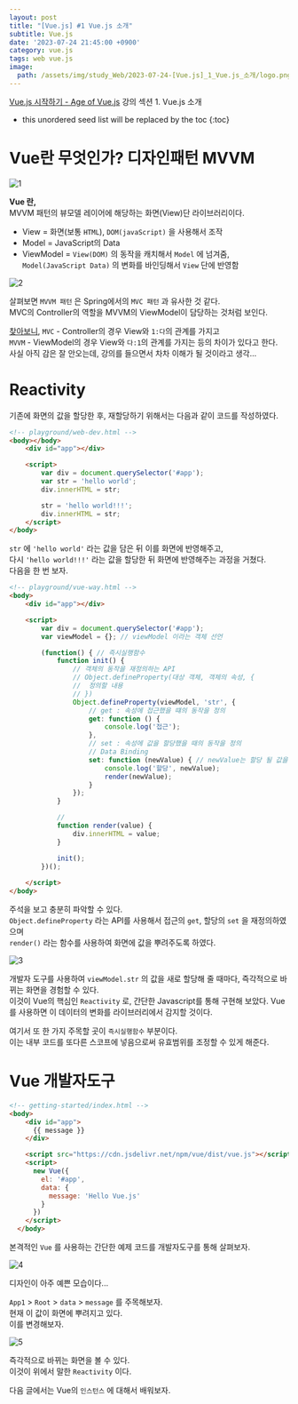 ```yaml
---
layout: post
title: "[Vue.js] #1 Vue.js 소개"
subtitle: Vue.js
date: '2023-07-24 21:45:00 +0900'
category: vue.js
tags: web vue.js
image:
  path: /assets/img/study_Web/2023-07-24-[Vue.js]_1_Vue.js_소개/logo.png
---
```


[Vue.js 시작하기 - Age of Vue.js](https://www.inflearn.com/course/age-of-vuejs/dashboard) 강의 섹션 1. Vue.js 소개

<!--more-->

* this unordered seed list will be replaced by the toc
{:toc}

# Vue란 무엇인가? 디자인패턴 MVVM

![1](/assets/img/study_Web/2023-07-24-[Vue.js]_1_Vue.js_소개/1.png)

**Vue 란,**<br>
MVVM 패턴의 뷰모델 레이어에 해당하는 화면(View)단 라이브러리이다.

* View = 화면(보통 `HTML`), `DOM(javaScript)` 을 사용해서 조작
* Model = JavaScript의 Data
* ViewModel = `View(DOM)` 의 동작을 캐치해서 `Model` 에 넘겨줌, `Model(JavaScript Data)` 의 변화를 바인딩해서 `View` 단에 반영함

![2](/assets/img/study_Web/2023-07-24-[Vue.js]_1_Vue.js_소개/2.png)

살펴보면 `MVVM 패턴` 은 Spring에서의 `MVC 패턴` 과 유사한 것 같다.<br>
MVC의 Controller의 역할을 MVVM의 ViewModel이 담당하는 것처럼 보인다.

[찾아보니](https://scshim.tistory.com/407),
`MVC` - Controller의 경우 View와 `1:다`의 관계를 가지고<br>
`MVVM` - ViewModel의 경우 View와 `다:1`의 관계를 가지는 등의 차이가 있다고 한다.<br>
사실 아직 감은 잘 안오는데, 강의를 들으면서 차차 이해가 될 것이라고 생각...

# Reactivity

기존에 화면의 값을 할당한 후, 재할당하기 위해서는 다음과 같이 코드를 작성하였다.

```html
<!-- playground/web-dev.html -->
<body></body>
    <div id="app"></div>

    <script>
        var div = document.querySelector('#app');
        var str = 'hello world';
        div.innerHTML = str;

        str = 'hello world!!!';
        div.innerHTML = str;
    </script>
</body>
```

`str` 에 `'hello world'` 라는 값을 담은 뒤 이를 화면에 반영해주고, <br>
다시 `'hello world!!!'` 라는 값을 할당한 뒤 화면에 반영해주는 과정을 거쳤다.<br>
다음을 한 번 보자.<br>

```html
<!-- playground/vue-way.html -->
<body>
    <div id="app"></div>

    <script>
        var div = document.querySelector('#app');
        var viewModel = {}; // viewModel 이라는 객체 선언

        (function() { // 즉시실행함수
            function init() {
                // 객체의 동작을 재정의하는 API
                // Object.defineProperty(대상 객체, 객체의 속성, {
                //  정의할 내용
                // })
                Object.defineProperty(viewModel, 'str', {
                    // get : 속성에 접근했을 떄의 동작을 정의
                    get: function () {
                        console.log('접근');
                    },
                    // set : 속성에 값을 할당했을 때의 동작을 정의
                    // Data Binding
                    set: function (newValue) { // newValue는 할당 될 값을 의미
                        console.log('할당', newValue); 
                        render(newValue);
                    }
                });
            }

            //
            function render(value) {
                div.innerHTML = value;
            }

            init();
        })();
        
    </script>
</body>
```

주석을 보고 충분히 파악할 수 있다.<br>
`Object.defineProperty` 라는 API를 사용해서 접근의 `get`, 할당의 `set` 을 재정의하였으며<br>
`render()` 라는 함수를 사용하여 화면에 값을 뿌려주도록 하였다.

![3](/assets/img/study_Web/2023-07-24-[Vue.js]_1_Vue.js_소개/3.png)

개발자 도구를 사용하여 `viewModel.str` 의 값을 새로 할당해 줄 때마다, 즉각적으로 바뀌는 화면을 경험할 수 있다.<br>
이것이 Vue의 핵심인 `Reactivity` 로, 간단한 Javascript를 통해 구현해 보았다.
Vue를 사용하면 이 데이터의 변화를 라이브러리에서 감지할 것이다.

여기서 또 한 가지 주목할 곳이 `즉시실행함수` 부분이다.<br>
이는 내부 코드를 또다른 스코프에 넣음으로써 유효범위를 조정할 수 있게 해준다.

# Vue 개발자도구

```html
<!-- getting-started/index.html -->
<body>
    <div id="app">
      {{ message }}
    </div>

    <script src="https://cdn.jsdelivr.net/npm/vue/dist/vue.js"></script>
    <script>
      new Vue({
        el: '#app',
        data: {
          message: 'Hello Vue.js'
        }
      })
    </script>
  </body>
```

본격적인 `Vue` 를 사용하는 간단한 예제 코드를 개발자도구를 통해 살펴보자.

![4](/assets/img/study_Web/2023-07-24-[Vue.js]_1_Vue.js_소개/4.png)

디자인이 아주 예쁜 모습이다...

`App1` > `Root` > `data` > `message` 를 주목해보자.<br>
현재 이 값이 화면에 뿌려지고 있다.<br>
이를 변경해보자.

![5](/assets/img/study_Web/2023-07-24-[Vue.js]_1_Vue.js_소개/5.png)

즉각적으로 바뀌는 화면을 볼 수 있다.<br>
이것이 위에서 말한 `Reactivity` 이다.

다음 글에서는 Vue의 `인스턴스` 에 대해서 배워보자.


